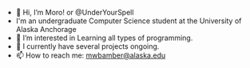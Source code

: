 - 👋 Hi, I’m Moro! or @UnderYourSpell
- I'm an undergraduate Computer Science student at the University of Alaska Anchorage
- 👀 I’m interested in Learning all types of programming.
- 🌱 I currently have several projects ongoing.
- 📫 How to reach me: mwbamber@alaska.edu


